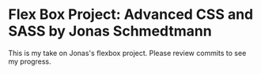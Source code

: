 # Flex Box Project: Advanced CSS and SASS by Jonas Schmedtmann

This is my take on Jonas's flexbox project. Please review commits to see my progress.
